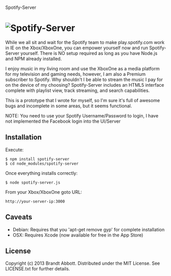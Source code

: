 Spotify-Server

![Spotify-Server](https://raw.github.com/brandtabbott/spotify-server/master/public/img/Spotify-US.png)
================

While we all sit and wait for the Spotify team to make play.spotify.com work 
in IE on the Xbox/XboxOne, you can empower yourself now and run Spotify-Server
yourself.  There is NO setup required as long as you have Node.js
and NPM already installed.

I enjoy music in my living room and use the XboxOne as a media platform for my
television and gaming needs, however, I am also a Premium subscriber to 
Spotify.  Why shouldn't I be able to stream the music I pay for on the device 
of my choosing?  Spotify-Server includes an HTML5 interface complete with 
playlist view, track streaming, and search capabilities.

This is a prototype that I wrote for myself, so I'm sure it's full of awesome
bugs and incomplete in some areas, but it seems functional.

NOTE: You need to use your Spotify Username/Password to login, I have not 
implemented the Facebook login into the UI/Server

Installation
------------

Execute:

    $ npm install spotify-server
    $ cd node_modules/spotify-server

Once everything installs correctly:

    $ node spotify-server.js

From your Xbox/XboxOne goto URL:

    http://your-server-ip:3000

Caveats
-------

* Debian: Requires that you 'apt-get remove gyp' for complete installation
* OSX: Requires Xcode (now available for free in the App Store)

License
-------

Copyright (c) 2013 Brandt Abbott. Distributed under the MIT License. See
LICENSE.txt for further details.
